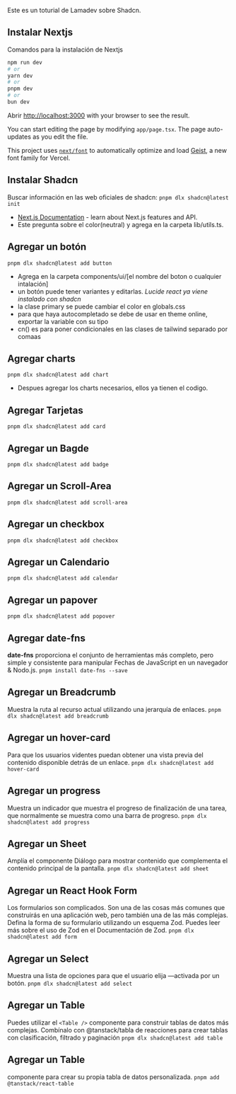 Este es un toturial de Lamadev sobre Shadcn.
## Instalar Nextjs
Comandos para la instalación de Nextjs

```bash
npm run dev
# or
yarn dev
# or
pnpm dev
# or
bun dev
```

Abrir [http://localhost:3000](http://localhost:3000) with your browser to see the result.

You can start editing the page by modifying `app/page.tsx`. The page auto-updates as you edit the file.

This project uses [`next/font`](https://nextjs.org/docs/app/building-your-application/optimizing/fonts) to automatically optimize and load [Geist](https://vercel.com/font), a new font family for Vercel.

## Instalar Shadcn

Buscar información en las web oficiales de shadcn:
`pnpm dlx shadcn@latest init`

- [Next.js Documentation](https://nextjs.org/docs) - learn about Next.js features and API.
- Este pregunta sobre el color(neutral) y agrega en la carpeta  lib/utils.ts.
## Agregar un botón
`pnpm dlx shadcn@latest add button`
- Agrega en la carpeta components/ui/[el nombre del boton o cualquier intalación]
- un  botón puede tener variantes y editarlas.
*Lucide react ya viene instalado con shadcn*
- la clase primary se puede cambiar el color en globals.css
- para que haya autocompletado se debe de usar en theme online, exportar la variable con su tipo
- cn() es para poner condicionales en las clases de tailwind separado por comaas

## Agregar charts 
`pnpm dlx shadcn@latest add chart`
- Despues agregar los charts necesarios, ellos ya tienen el codigo.
## Agregar Tarjetas
`pnpm dlx shadcn@latest add card`
## Agregar un Bagde
`pnpm dlx shadcn@latest add badge`

## Agregar un Scroll-Area
`pnpm dlx shadcn@latest add scroll-area`
## Agregar un checkbox
`pnpm dlx shadcn@latest add checkbox`
## Agregar un Calendario 
`pnpm dlx shadcn@latest add calendar`
## Agregar un papover
`pnpm dlx shadcn@latest add popover`

## Agregar date-fns
**date-fns** proporciona el conjunto de herramientas más completo, pero simple y consistente para manipular Fechas de JavaScript en un navegador & Nodo.js.
`pnpm install date-fns --save`

## Agregar un Breadcrumb
Muestra la ruta al recurso actual utilizando una jerarquía de enlaces.
`pnpm dlx shadcn@latest add breadcrumb`
## Agregar un hover-card
Para que los usuarios videntes puedan obtener una vista previa del contenido disponible detrás de un enlace.
`pnpm dlx shadcn@latest add hover-card`
## Agregar un progress
Muestra un indicador que muestra el progreso de finalización de una tarea, que normalmente se muestra como una barra de progreso.
`pnpm dlx shadcn@latest add progress`
## Agregar un Sheet
Amplía el componente Diálogo para mostrar contenido que complementa el contenido principal de la pantalla.
`pnpm dlx shadcn@latest add sheet`
## Agregar un React Hook Form
Los formularios son complicados. Son una de las cosas más comunes que construirás en una aplicación web, pero también una de las más complejas.
Defina la forma de su formulario utilizando un esquema Zod. Puedes leer más sobre el uso de Zod en el Documentación de Zod.
`pnpm dlx shadcn@latest add form`
## Agregar un Select
Muestra una lista de opciones para que el usuario elija —activada por un botón.
`pnpm dlx shadcn@latest add select`
## Agregar un Table
Puedes utilizar el `<Table />` componente para construir tablas de datos más complejas. Combínalo con @tanstack/tabla de reacciones para crear tablas con clasificación, filtrado y paginación
`pnpm dlx shadcn@latest add table`
## Agregar un Table
componente para crear su propia tabla de datos personalizada.
`pnpm add @tanstack/react-table`
